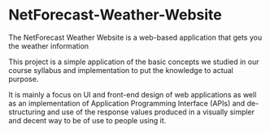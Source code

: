 # NetForecast-Weather-Website
The NetForecast Weather Website is a web-based application that gets you the weather information

This project is a simple application of the basic concepts we studied in our course syllabus and implementation to put the knowledge to actual purpose. 

It is mainly a focus on UI and front-end design of web applications as well as an implementation of Application Programming Interface (APIs) and de-structuring and use of the response values produced in a visually simpler and decent way to be of use to people using it.

